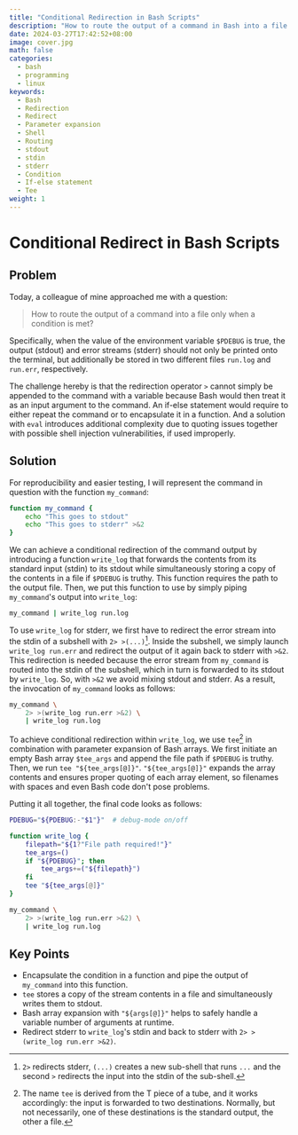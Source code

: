 ```yaml
---
title: "Conditional Redirection in Bash Scripts"
description: "How to route the output of a command in Bash into a file only when a condition is met?"
date: 2024-03-27T17:42:52+08:00
image: cover.jpg
math: false
categories:
  - bash
  - programming
  - linux
keywords:
  - Bash
  - Redirection
  - Redirect
  - Parameter expansion
  - Shell
  - Routing
  - stdout
  - stdin
  - stderr
  - Condition
  - If-else statement
  - Tee
weight: 1
---
```


# Conditional Redirect in Bash Scripts

## Problem

Today, a colleague of mine approached me with a question: 

> How to route the output of a command into a file only when a condition is met?

Specifically, when the value of the environment variable `$PDEBUG` is true, the output (stdout) and error streams (stderr) should not only be printed onto the terminal, but additionally be stored in two different files `run.log` and `run.err`, respectively.

The challenge hereby is that the redirection operator `>` cannot simply be appended to the command with a variable because Bash would then treat it as an input argument to the command. An if-else statement would require to either repeat the command or to encapsulate it in a function. And a solution with `eval` introduces additional complexity due to quoting issues together with possible shell injection vulnerabilities, if used improperly.

## Solution

For reproducibility and easier testing, I will represent the command in question with the function `my_command`:

```bash
function my_command {
    echo "This goes to stdout"
    echo "This goes to stderr" >&2
}
```

We can achieve a conditional redirection of the command output by introducing a function `write_log` that forwards the contents from its standard input (stdin) to its stdout while simultaneously storing a copy of the contents in a file if `$PDEBUG` is truthy. This function requires the path to the output file. Then, we put this function to use by simply piping `my_command`'s output into `write_log`:

```bash
my_command | write_log run.log
```

To use `write_log` for stderr, we first have to redirect the error stream into the stdin of a subshell with `2> >(...)`[^expl]. Inside the subshell, we simply launch `write_log run.err` and redirect the output of it again back to stderr with `>&2`. This redirection is needed because the error stream from `my_command` is routed into the stdin of the subshell, which in turn is forwarded to its stdout by `write_log`. So, with `>&2` we avoid mixing stdout and stderr. As a result, the invocation of `my_command` looks as follows:

```bash
my_command \
    2> >(write_log run.err >&2) \
    | write_log run.log
```

[^expl]: `2>` redirects stderr, `(...)` creates a new sub-shell that runs `...` and the second `>` redirects the input into the stdin of the sub-shell.

To achieve conditional redirection within `write_log`, we use `tee`[^tee] in combination with parameter expansion of Bash arrays. We first initiate an empty Bash array `$tee_args` and append the file path if `$PDEBUG` is truthy. Then, we run `tee "${tee_args[@]}"`. `"${tee_args[@]}"` expands the array contents and ensures proper quoting of each array element, so filenames with spaces and even Bash code don't pose problems.

[^tee]: The name `tee` is derived from the T piece of a tube, and it works accordingly: the input is forwarded to two destinations. Normally, but not necessarily, one of these destinations is the standard output, the other a file.

Putting it all together, the final code looks as follows:

```bash
PDEBUG="${PDEBUG:-"$1"}"  # debug-mode on/off

function write_log {
    filepath="${1?"File path required!"}"
    tee_args=()
    if "${PDEBUG}"; then
        tee_args+=("${filepath}")
    fi
    tee "${tee_args[@]}"
}

my_command \
    2> >(write_log run.err >&2) \
    | write_log run.log
```

## Key Points

- Encapsulate the condition in a function and pipe the output of `my_command` into this function.
- `tee` stores a copy of the stream contents in a file and simultaneously writes them to stdout.
- Bash array expansion with `"${args[@]}"` helps to safely handle a variable number of arguments at runtime.
- Redirect stderr to `write_log`'s stdin and back to stderr with `2> >(write_log run.err >&2)`.
